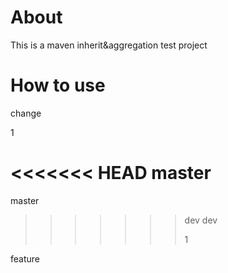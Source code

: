 # About

This is a maven inherit&aggregation test project



# How to use

change

1

<<<<<<< HEAD
master
=======
master
>>>>>>> dev
>>>>>>> dev
>>>>>>>
>>>>>>> 1

feature